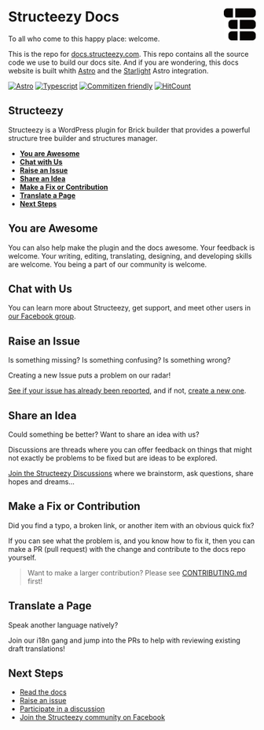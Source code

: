 # Structeezy Docs <picture><source media="(prefers-color-scheme: dark)" srcset="./gh-assets/sez-icon-white.png"><source media="(prefers-color-scheme: light)" srcset="./gh-assets/sez-icon-black.png"><img align="right" valign="center" height="65" width="65" src="./gh-assets/sez-icon-black.png" alt="Structeezy logo" /></picture>


To all who come to this happy place: welcome.

This is the repo for [docs.structeezy.com](https://docs.structeezy.com).
This repo contains all the source code we use to build our docs site. And if you are wondering, this docs website is built whith [Astro](https://astro.build) and the [Starlight](https://starlight.astro.build/) Astro integration.

[![Astro](https://img.shields.io/badge/Astro-FF5D01?logo=astro&logoColor=white)](https://github.com/withastro)
[![Typescript](https://img.shields.io/badge/TypeScript-3178C6?logo=typescript&logoColor=white)](https://typescriptlang.org)
[![Commitizen friendly](https://img.shields.io/badge/commitizen-friendly-brightgreen.svg)](https://commitizen.github.io/cz-cli/)
[![HitCount](  https://img.shields.io/endpoint?url=https%3A%2F%2Fhits.dwyl.com%2Fthewebforge%2Fstructeezy-docs.json%3Fcolor%3Dgren)](http://hits.dwyl.com/thewebforge/structeezy-docs)

## Structeezy

Structeezy is a WordPress plugin for Brick builder that provides a powerful structure tree builder and structures manager.

- <strong>[You are Awesome](#you-are-awesome)</strong>
- <strong>[Chat with Us](#chat-with-us)</strong>
- <strong>[Raise an Issue](#raise-an-issue)</strong>
- <strong>[Share an Idea](#share-an-idea)</strong>
- <strong>[Make a Fix or Contribution](#make-a-fix-or-contribution)</strong>
- <strong>[Translate a Page](#translate-a-page)</strong>
- <strong>[Next Steps](#next-steps)</strong>

## You are Awesome

You can also help make the plugin and the docs awesome.
Your feedback is welcome.
Your writing, editing, translating, designing, and developing skills are welcome.
You being a part of our community is welcome.

## Chat with Us

You can learn more about Structeezy, get support, and meet other users in [our Facebook group](https://www.facebook.com/groups/oxyprops).

## Raise an Issue

Is something missing?
Is something confusing?
Is something wrong?

Creating a new Issue puts a problem on our radar!

[See if your issue has already been reported](https://github.com/thewebforge/structeezy-docs/issues), and if not, [create a new one](https://github.com/thewebforge/structeezy-docs/issues/new/choose).

## Share an Idea

Could something be better?
Want to share an idea with us?

Discussions are threads where you can offer feedback on things that might not exactly be problems to be fixed but are ideas to be explored. 

[Join the Structeezy Discussions](https://github.com/thewebforge/structeezy-docs/discussions) where we brainstorm, ask questions, share hopes and dreams...

## Make a Fix or Contribution

Did you find a typo, a broken link, or another item with an obvious quick fix?

If you can see what the problem is, and you know how to fix it, then you can make a PR (pull request) with the change and contribute to the docs repo yourself.

> Want to make a larger contribution? Please see [CONTRIBUTING.md](CONTRIBUTING.md) first! 

## Translate a Page

Speak another language natively? 

Join our i18n gang and jump into the PRs to help with reviewing existing draft translations!

## Next Steps

- [Read the docs](https://docs.structeezy.com/)
- [Raise an issue](https://github.com/thewebforge/structeezy-docs/issues/new)
- [Participate in a discussion](https://github.com/thewebforge/structeezy-docs/discussions)
- [Join the Structeezy community on Facebook](https://www.facebook.com/groups/oxyprops)
